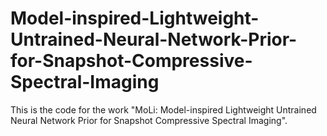 # Model-inspired-Lightweight-Untrained-Neural-Network-Prior-for-Snapshot-Compressive-Spectral-Imaging
This is the code for the work "MoLi: Model-inspired Lightweight Untrained Neural Network Prior for Snapshot Compressive Spectral Imaging".
